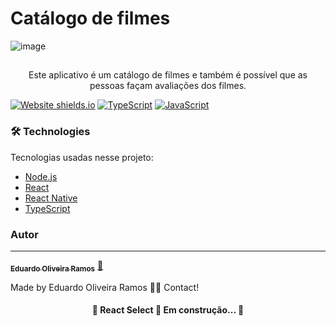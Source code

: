# Catálogo de filmes
![image](https://user-images.githubusercontent.com/102878203/184506065-eadffe8d-9808-4ec1-9ba8-a204004a034c.png)

##
<p align="center">
Este aplicativo é um catálogo de filmes e também é possível que as pessoas façam avaliações dos filmes.
</p>


[![Website shields.io](https://img.shields.io/website-up-down-green-red/http/shields.io.svg)](http://shields.io/)
[![TypeScript](https://badgen.net/badge/icon/typescript?icon=typescript&label)](https://typescriptlang.org)
[![JavaScript](https://img.shields.io/badge/--F7DF1E?logo=javascript&logoColor=000)](https://www.javascript.com/)


### 🛠 Technologies

Tecnologias usadas nesse projeto:

- [Node.js](https://nodejs.org/en/)
- [React](https://pt-br.reactjs.org/)
- [React Native](https://reactnative.dev/)
- [TypeScript](https://www.typescriptlang.org/)

### Autor
---

<a href="https://www.linkedin.com/in/ramosedu/">
 
 <sub><b>Eduardo Oliveira Ramos</b></sub></a> <a href="https://www.linkedin.com/in/ramosedu///" title="Rocketseat">🚀</a>

Made by Eduardo Oliveira Ramos 👋🏽 Contact!

<h4 align="center"> 
	🚧  React Select 🚀 Em construção...  🚧
</h4>

